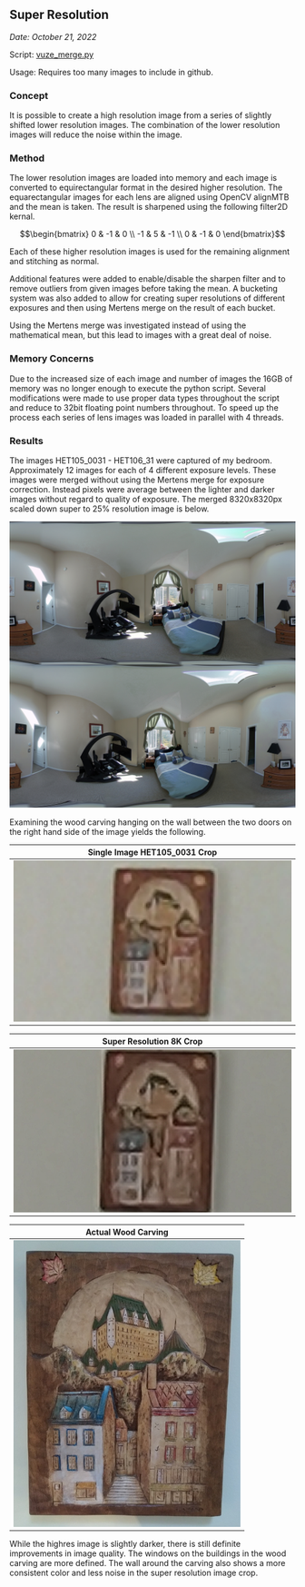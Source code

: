 ## Super Resolution

*Date: October 21, 2022*

Script: [vuze_merge.py](../src/vuze_merge.py)

Usage: Requires too many images to include in github.


### Concept

It is possible to create a high resolution image from a series of slightly shifted lower resolution images. The combination of the lower resolution images will reduce the noise within the image.

### Method

The lower resolution images are loaded into memory and each image is converted to equirectangular format in the desired higher resolution. The equarectangular images for each lens are aligned using OpenCV alignMTB and the mean is taken. The result is sharpened using the following filter2D kernal.

$$\begin{bmatrix} 0 & -1 & 0 \\ -1 & 5 & -1 \\ 0 & -1 & 0 \end{bmatrix}$$

Each of these higher resolution images is used for the remaining alignment and stitching as normal.

Additional features were added to enable/disable the sharpen filter and to remove outliers from given images before taking the mean. A bucketing system was also added to allow for creating super resolutions of different exposures and then using Mertens merge on the result of each bucket.

Using the Mertens merge was investigated instead of using the mathematical mean, but this lead to images with a great deal of noise.

### Memory Concerns

Due to the increased size of each image and number of images the 16GB of memory was no longer enough to execute the python script. Several modifications were made to use proper data types throughout the script and reduce to 32bit floating point numbers throughout. To speed up the process each series of lens images was loaded in parallel with 4 threads.

### Results

The images HET105_0031 - HET106_31 were captured of my bedroom. Approximately 12 images for each of 4 different exposure levels. These images were merged without using the Mertens merge for exposure correction. Instead pixels were average between the lighter and darker images without regard to quality of exposure. The merged 8320x8320px scaled down super to 25% resolution image is below.

<img src="HET105_0031_merge.JPG" alt="super resolution bedroom ~50 image merge" width="540px" />

Examining the wood carving hanging on the wall between the two doors on the right hand side of the image yields the following.

| Single Image HET105_0031 Crop |
| :------: |
| <img src="HET105_0031_lowres.png" alt="Cropped wood carving from 4K image" width="800px" /> |

| Super Resolution 8K Crop |
| :------: |
| <img src="HET105_0031_highres.png" alt="Cropped wood carving from 8K image" width="800px" /> |

| Actual Wood Carving |
| :------: |
| <img src="HET105_0031_actual.jpg" alt="Exepcted wood carving image from alternate camera, close-up" width="400px" /> |

While the highres image is slightly darker, there is still definite improvements in image quality. The windows on the buildings in the wood carving are more defined. The wall around the carving also shows a more consistent color and less noise in the super resolution image crop.
